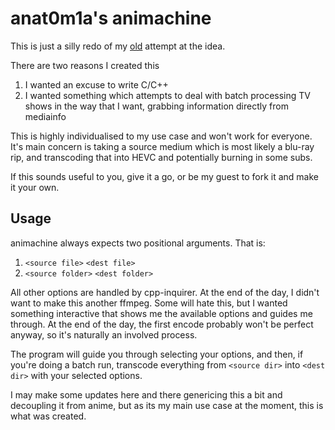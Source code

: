 # anat0m1a's animachine 

This is just a silly redo of my [old](https://github.com/anat0m1a/animachine) attempt at the idea.

There are two reasons I created this

1. I wanted an excuse to write C/C++
2. I wanted something which attempts to deal with batch processing TV shows in the way that I want, grabbing information directly from mediainfo

This is highly individualised to my use case and won't work for everyone. It's main concern is taking a source medium which is most likely a blu-ray rip, and transcoding that into HEVC and potentially burning in some subs.

If this sounds useful to you, give it a go, or be my guest to fork it and make it your own.

## Usage

animachine always expects two positional arguments. That is:

1. `<source file>` `<dest file>`
2. `<source folder>` `<dest folder>`

All other options are handled by cpp-inquirer. At the end of the day, I didn't want to make this another ffmpeg. Some will hate this, but I wanted something interactive that shows me the available options and guides me through.  At the end of the day, the first encode probably won't be perfect anyway, so it's naturally an involved process.

The program will guide you through selecting your options, and then, if you're doing a batch run, transcode everything from `<source dir>` into `<dest dir>` with your selected options.

I may make some updates here and there genericing this a bit and decoupling it from anime, but as its my main use case at the moment, this is what was created.